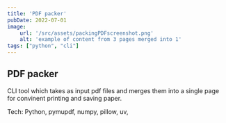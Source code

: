 ```yaml
---
title: 'PDF packer'
pubDate: 2022-07-01
image:
    url: '/src/assets/packingPDFscreenshot.png'
    alt: 'example of content from 3 pages merged into 1'
tags: ["python", "cli"]
---
```

## PDF packer  
CLI tool which takes as input pdf files and merges them into a single page for convinent printing and saving paper.

Tech: Python, pymupdf, numpy, pillow, uv, 
